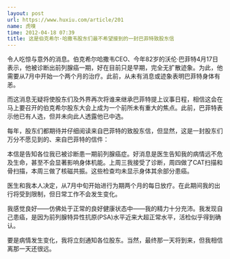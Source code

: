 ```yaml
---
layout: post
url: https://www.huxiu.com/article/201
name: 虎嗅
time: 2012-04-18 07:39
title: 这是伯克希尔·哈撒韦股东们最不希望接到的一封巴菲特致股东信
---
```

令人吃惊与意外的消息。伯克希尔哈撒韦CEO、今年82岁的沃伦·巴菲特4月17日表示，他被诊断出前列腺癌一期，好在目前只是早期，完全无扩散迹象。为此，他需要从7月中开始一个两个月的治疗。此前，从未有消息或迹象表明巴菲特身体有恙。

而这消息无疑将使股东们及外界再次将谁来继承巴菲特提上议事日程，相信这会在马上要召开的伯克希尔股东大会上成为一个前所未有重大的焦点。此前，巴菲特表示他已有人选，但并未向此人透露他已中选。

每年，股东们都期待并仔细阅读来自巴菲特的致股东信，但显然，这是一封股东们万分不愿见到的、来自巴菲特的信件：

本信是告知各位我已被诊断患一期前列腺癌症。好消息是医生告知我的病情远不危及生命，甚至不会显著影响身体机能。上周三我接受了诊断，周四做了CAT扫描和骨扫描，本周三做了核磁共振。这些检查均未显示身体其余部分患癌。

医生和我本人决定，从7月中旬开始进行为期两个月的每日放疗。在此期间我的出行将受到限制，但日常工作不会发生变化。

我感觉良好——仿佛处于正常的良好健康状态中——我的精力十分充沛。我发现自己患癌，是因为前列腺特异性抗原(PSA)水平近来大超正常水平，活检似乎得到确认。

要是病情发生变化，我将立刻通知各位股东。当然，最终那一天将到来，但我相信离那一天还很远。

